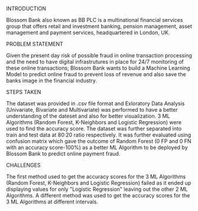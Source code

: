 INTRODUCTION

Blossom Bank also known as BB PLC is a multinational financial services group that offers retail and investment banking, pension management, asset management and payment services, headquartered in London, UK.

PROBLEM STATEMENT

Given the present day risk of possible fraud in online transaction processing and the need to have digital infrastrutures in place for 24/7 monitoring of these online transactions; Blossom Bank wants to build a Machine Learning Model to predict online fraud to prevent loss of revenue and also save the banks image in the financial industry.

STEPS TAKEN

The dataset was provided in .csv file format and Exloratory Data Analysis (Univariate, Bivariate and Multivariate) was performed to have a better understanding of the dateset and also for better visualization. 3 ML Algorithms (Random Forest, K-Neighbors and Logistic Regression) were used to find the accuracy score. The dataset was further separated into train and test data at 80:20 ratio respectively. It was further evaluated using confusion matrix which gave the outcome of Random Forest (0 FP and 0 FN with an accuracy score-100%) as a better ML Algorithm to be deployed by Blossom Bank to predict online payment fraud.

CHALLENGES

The first method used to get the accuracy scores for the 3 ML Algorithms (Random Forest, K-Neighbors and Logistic Regression) failed as it ended up displaying values for only "Logistic Regression" leaving out the other 2 ML Algorithms. A different method was used to get the accuracy scores for the 3 ML Algorithms at different intervals.
